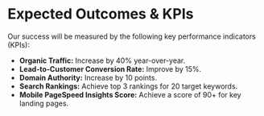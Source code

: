 # Expected Outcomes & KPIs

Our success will be measured by the following key performance indicators (KPIs):

* **Organic Traffic:** Increase by 40% year-over-year.
* **Lead-to-Customer Conversion Rate:** Improve by 15%.
* **Domain Authority:** Increase by 10 points.
* **Search Rankings:** Achieve top 3 rankings for 20 target keywords.
* **Mobile PageSpeed Insights Score:** Achieve a score of 90+ for key landing pages.
